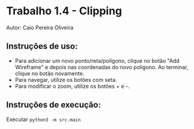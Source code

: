Trabalho 1.4 - Clipping
=======================

Autor: Caio Pereira Oliveira


Instruções de uso:
------------------

- Para adicionar um novo ponto/reta/polígono, clique
no botão "Add Wireframe" e depois nas coordenadas
do novo polígono. Ao terminar, clique no botão
novamente.
- Para navegar, utilize os botões com seta.
- Para modificar o zoom, utilize os botões + e -.


Instruções de execução:
-----------------------

Executar `python3 -m src.main`

